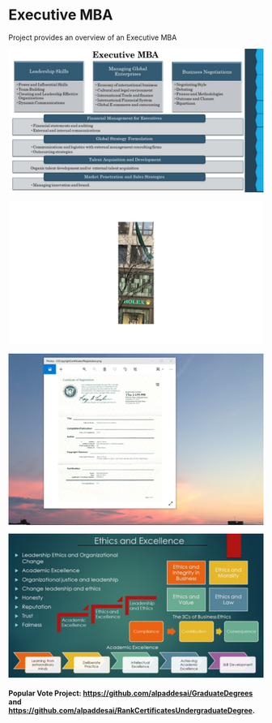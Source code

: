 # Executive MBA  

Project provides an overview of an Executive MBA

![image](ExecutiveMBA.jpg)

![image](Ilikedmytime.jpg)

![image](USCopyrightCertificate.png)

![image](Ethics.jpg)

#### Popular Vote Project: https://github.com/alpaddesai/GraduateDegrees and https://github.com/alpaddesai/RankCertificatesUndergraduateDegree.

